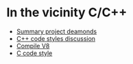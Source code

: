 In the vicinity C/C++
=========

- [Summary project deamonds](https://github.com/zaqwes8811/around-cc/wiki/Global-Deamonds)
- [С++ сode styles discussion](https://github.com/zaqwes8811/around-cc/wiki/CC--Code-Style)
- [Compile V8](https://github.com/zaqwes8811/around-cc/wiki/Compile-V8)
- [C code style](https://github.com/zaqwes8811/around-cc/wiki/Home)
